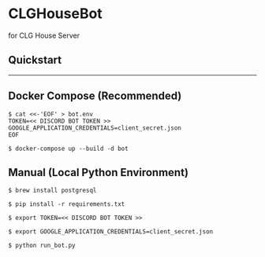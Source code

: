 # CLGHouseBot

for CLG House Server



## Quickstart

------------
## Docker Compose (Recommended)

```
$ cat <<-'EOF' > bot.env
TOKEN=<< DISCORD BOT TOKEN >>
GOOGLE_APPLICATION_CREDENTIALS=client_secret.json
EOF
```

`$ docker-compose up --build -d bot`

## Manual (Local Python Environment)

`$ brew install postgresql`

`$ pip install -r requirements.txt`

`$ export TOKEN=<< DISCORD BOT TOKEN >>`

`$ export GOOGLE_APPLICATION_CREDENTIALS=client_secret.json`

`$ python run_bot.py`
